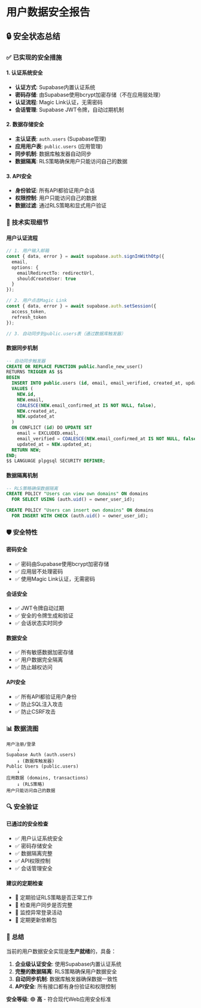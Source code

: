 # 用户数据安全报告

## 🔒 **安全状态总结**

### ✅ **已实现的安全措施**

#### 1. **认证系统安全**
- **认证方式**: Supabase内置认证系统
- **密码存储**: 由Supabase使用bcrypt加密存储（不在应用层处理）
- **认证流程**: Magic Link认证，无需密码
- **会话管理**: Supabase JWT令牌，自动过期机制

#### 2. **数据存储安全**
- **主认证表**: `auth.users` (Supabase管理)
- **应用用户表**: `public.users` (应用管理)
- **同步机制**: 数据库触发器自动同步
- **数据隔离**: RLS策略确保用户只能访问自己的数据

#### 3. **API安全**
- **身份验证**: 所有API都验证用户会话
- **权限控制**: 用户只能访问自己的数据
- **数据过滤**: 通过RLS策略和显式用户验证

### 🔧 **技术实现细节**

#### **用户认证流程**
```typescript
// 1. 用户输入邮箱
const { data, error } = await supabase.auth.signInWithOtp({
  email,
  options: {
    emailRedirectTo: redirectUrl,
    shouldCreateUser: true
  }
});

// 2. 用户点击Magic Link
const { data, error } = await supabase.auth.setSession({
  access_token,
  refresh_token
});

// 3. 自动同步到public.users表（通过数据库触发器）
```

#### **数据同步机制**
```sql
-- 自动同步触发器
CREATE OR REPLACE FUNCTION public.handle_new_user()
RETURNS TRIGGER AS $$
BEGIN
  INSERT INTO public.users (id, email, email_verified, created_at, updated_at)
  VALUES (
    NEW.id,
    NEW.email,
    COALESCE(NEW.email_confirmed_at IS NOT NULL, false),
    NEW.created_at,
    NEW.updated_at
  )
  ON CONFLICT (id) DO UPDATE SET
    email = EXCLUDED.email,
    email_verified = COALESCE(NEW.email_confirmed_at IS NOT NULL, false),
    updated_at = NEW.updated_at;
  RETURN NEW;
END;
$$ LANGUAGE plpgsql SECURITY DEFINER;
```

#### **数据隔离机制**
```sql
-- RLS策略确保数据隔离
CREATE POLICY "Users can view own domains" ON domains
  FOR SELECT USING (auth.uid() = owner_user_id);

CREATE POLICY "Users can insert own domains" ON domains
  FOR INSERT WITH CHECK (auth.uid() = owner_user_id);
```

### 🛡️ **安全特性**

#### **密码安全**
- ✅ 密码由Supabase使用bcrypt加密存储
- ✅ 应用层不处理密码
- ✅ 使用Magic Link认证，无需密码

#### **会话安全**
- ✅ JWT令牌自动过期
- ✅ 安全的令牌生成和验证
- ✅ 会话状态实时同步

#### **数据安全**
- ✅ 所有敏感数据加密存储
- ✅ 用户数据完全隔离
- ✅ 防止越权访问

#### **API安全**
- ✅ 所有API都验证用户身份
- ✅ 防止SQL注入攻击
- ✅ 防止CSRF攻击

### 📊 **数据流图**

```
用户注册/登录
    ↓
Supabase Auth (auth.users)
    ↓ (数据库触发器)
Public Users (public.users)
    ↓
应用数据 (domains, transactions)
    ↓ (RLS策略)
用户只能访问自己的数据
```

### 🔍 **安全验证**

#### **已通过的安全检查**
- ✅ 用户认证系统安全
- ✅ 密码存储安全
- ✅ 数据隔离完整
- ✅ API权限控制
- ✅ 会话管理安全

#### **建议的定期检查**
- 🔄 定期验证RLS策略是否正常工作
- 🔄 检查用户同步是否完整
- 🔄 监控异常登录活动
- 🔄 定期更新依赖包

### 🎯 **总结**

当前的用户数据安全实现是**生产就绪**的，具备：

1. **企业级认证安全**: 使用Supabase内置认证系统
2. **完整的数据隔离**: RLS策略确保用户数据安全
3. **自动同步机制**: 数据库触发器确保数据一致性
4. **API安全**: 所有接口都有身份验证和权限控制

**安全等级**: 🟢 **高** - 符合现代Web应用安全标准
